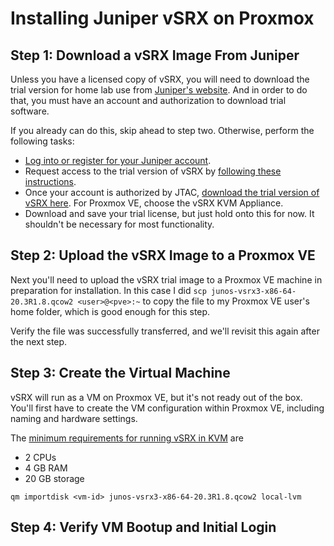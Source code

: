 # Installing Juniper vSRX on Proxmox

## Step 1: Download a vSRX Image From Juniper

Unless you have a licensed copy of vSRX, you will need to download the trial version for home lab use from [Juniper's website](https://www.juniper.com).
And in order to do that, you must have an account and authorization to download trial software.

If you already can do this, skip ahead to step two. Otherwise, perform the following tasks:

* [Log into or register for your Juniper account](https://iam-signin.juniper.net/).
* Request access to the trial version of vSRX by [following these instructions](https://www.juniper.net/us/en/dm/download-next-gen-vsrx-firewall-trial.html).
* Once your account is authorized by JTAC, [download the trial version of vSRX here](https://support.juniper.net/support/downloads/?p=vsrxeval). For Proxmox VE, choose the vSRX KVM Appliance.
* Download and save your trial license, but just hold onto this for now. It shouldn't be necessary for most functionality.

## Step 2: Upload the vSRX Image to a Proxmox VE

Next you'll need to upload the vSRX trial image to a Proxmox VE machine in preparation for installation. In this case I did
`scp junos-vsrx3-x86-64-20.3R1.8.qcow2 <user>@<pve>:~` to copy the file to my Proxmox VE user's home folder, which is good enough for this step.

Verify the file was successfully transferred, and we'll revisit this again after the next step.

## Step 3: Create the Virtual Machine

vSRX will run as a VM on Proxmox VE, but it's not ready out of the box. You'll first have to create the VM configuration within Proxmox VE, including naming and hardware settings.

The [minimum requirements for running vSRX in KVM](https://www.juniper.net/documentation/us/en/software/vsrx/vsrx-consolidated-deployment-guide/vsrx-kvm/topics/concept/security-vsrx-system-requirement-with-kvm.html) are

- 2 CPUs
- 4 GB RAM
- 20 GB storage

`qm importdisk <vm-id> junos-vsrx3-x86-64-20.3R1.8.qcow2 local-lvm`

## Step 4: Verify VM Bootup and Initial Login
